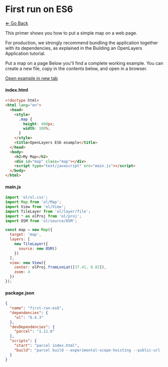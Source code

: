 # First run on ES6

[⇐ Go Back](../README.md)

This primer shows you how to put a simple map on a web page.

For production, we strongly recommend bundling the application together with its dependencies, as explained in the Building an OpenLayers Application tutorial.

Put a map on a page
Below you'll find a complete working example. You can create a new file, copy in the contents below, and open in a browser.

[Open example in new tab](../../../examples/begginers/first-run-es6/)

#### index.html

```html
<!doctype html>
<html lang="en">
  <head>
    <style>
      .map {
        height: 400px;
        width: 100%;
      }
    </style>
    <title>OpenLayers ES6 example</title>
  </head>
  <body>
    <h2>My Map</h2>
    <div id="map" class="map"></div>
    <script type="text/javascript" src="main.js"></script>
  </body>
</html>
```

#### main.js

```js
import 'ol/ol.css';
import Map from 'ol/Map';
import View from 'ol/View';
import TileLayer from 'ol/layer/Tile';
import * as olProj from 'ol/proj';
import OSM from 'ol/source/OSM';

const map = new Map({
  target: 'map',
  layers: [
    new TileLayer({
      source: new OSM()
    })
  ],
  view: new View({
    center: olProj.fromLonLat([37.41, 8.82]),
    zoom: 4
  })
});
```

#### package.json

```json
{
  "name": "first-run-es6",
  "dependencies": {
    "ol": "6.4.3"
  },
  "devDependencies": {
    "parcel": "1.11.0"
  },
  "scripts": {
    "start": "parcel index.html",
    "build": "parcel build --experimental-scope-hoisting --public-url . index.html"
  }
}
```
